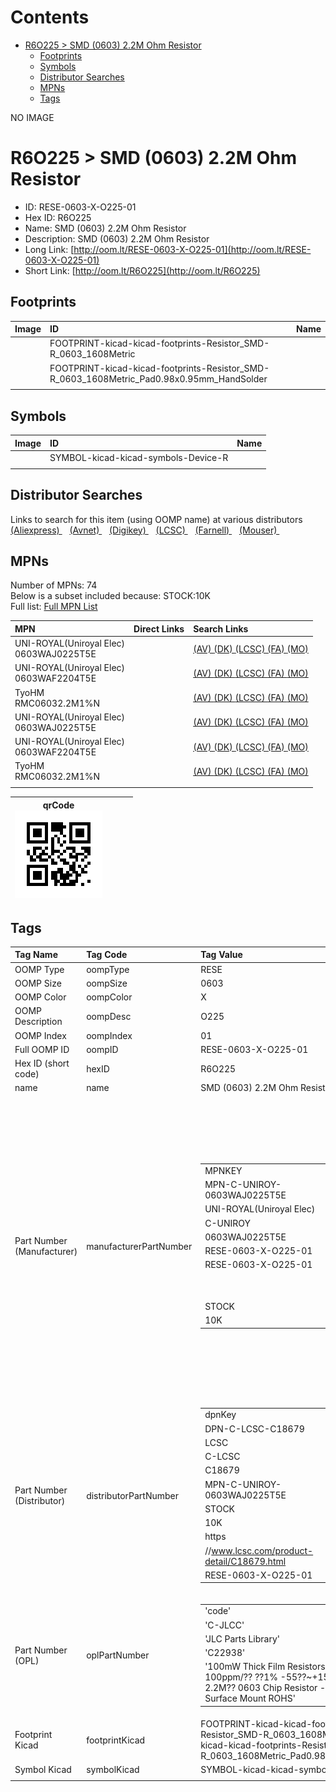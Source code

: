 



Contents
========

* [R6O225 > SMD (0603) 2.2M Ohm Resistor](#r6o225--smd-0603-22m-ohm-resistor)
	* [Footprints](#footprints)
	* [Symbols](#symbols)
	* [Distributor Searches](#distributor-searches)
	* [MPNs](#mpns)
	* [Tags](#tags)
  
NO IMAGE  
# R6O225 > SMD (0603) 2.2M Ohm Resistor

- ID: RESE-0603-X-O225-01
- Hex ID: R6O225
- Name: SMD (0603) 2.2M Ohm Resistor
- Description: SMD (0603) 2.2M Ohm Resistor
- Long Link: [http://oom.lt/RESE-0603-X-O225-01](http://oom.lt/RESE-0603-X-O225-01)
- Short Link: [http://oom.lt/R6O225](http://oom.lt/R6O225)

## Footprints
  

|Image|ID|Name|
| :--- | :--- | :--- |
||FOOTPRINT-kicad-kicad-footprints-Resistor_SMD-R_0603_1608Metric||
||FOOTPRINT-kicad-kicad-footprints-Resistor_SMD-R_0603_1608Metric_Pad0.98x0.95mm_HandSolder||
||||

## Symbols
  

|Image|ID|Name|
| :--- | :--- | :--- |
|![]()|SYMBOL-kicad-kicad-symbols-Device-R||
||||

## Distributor Searches
  
Links to search for this item (using OOMP name) at various distributors  
[(Aliexpress) ](https://www.aliexpress.com/wholesale?SearchText=1117SMD+0603+2.2M+Ohm+Resistor)&nbsp;&nbsp;&nbsp;[(Avnet) ](https://www.avnet.com/shop/us/search/SMD+0603+2.2M+Ohm+Resistor)&nbsp;&nbsp;&nbsp;[(Digikey) ](https://www.digikey.co.uk/en/products/result?s=SMD+0603+2.2M+Ohm+Resistor)&nbsp;&nbsp;&nbsp;[(LCSC) ](https://www.lcsc.com/search?q=SMD+0603+2.2M+Ohm+Resistor)&nbsp;&nbsp;&nbsp;[(Farnell) ](https://uk.farnell.com/search?st=SMD+0603+2.2M+Ohm+Resistor)&nbsp;&nbsp;&nbsp;[(Mouser) ](https://www.mouser.com/c/?q=SMD+0603+2.2M+Ohm+Resistor)&nbsp;&nbsp;&nbsp;
## MPNs
  
Number of MPNs: 74<br>Below is a subset included because: STOCK:10K <br>Full list: [Full MPN List](MPNLIST.md)  

|MPN|Direct Links|Search Links|
| :--- | :--- | :--- |
|UNI-ROYAL(Uniroyal Elec)<br>0603WAJ0225T5E||[(AV) ](https://www.avnet.com/shop/us/search/0603WAJ0225T5E)[(DK) ](https://www.digikey.co.uk/products/en?keywords=0603WAJ0225T5E)[(LCSC) ](https://www.lcsc.com/search?q=0603WAJ0225T5E)[(FA) ](https://uk.farnell.com/search?st=0603WAJ0225T5E)[(MO) ](https://www.mouser.com/c/?q=0603WAJ0225T5E)|
|UNI-ROYAL(Uniroyal Elec)<br>0603WAF2204T5E||[(AV) ](https://www.avnet.com/shop/us/search/0603WAF2204T5E)[(DK) ](https://www.digikey.co.uk/products/en?keywords=0603WAF2204T5E)[(LCSC) ](https://www.lcsc.com/search?q=0603WAF2204T5E)[(FA) ](https://uk.farnell.com/search?st=0603WAF2204T5E)[(MO) ](https://www.mouser.com/c/?q=0603WAF2204T5E)|
|TyoHM<br>RMC06032.2M1%N||[(AV) ](https://www.avnet.com/shop/us/search/RMC06032.2M1%N)[(DK) ](https://www.digikey.co.uk/products/en?keywords=RMC06032.2M1%N)[(LCSC) ](https://www.lcsc.com/search?q=RMC06032.2M1%N)[(FA) ](https://uk.farnell.com/search?st=RMC06032.2M1%N)[(MO) ](https://www.mouser.com/c/?q=RMC06032.2M1%N)|
|UNI-ROYAL(Uniroyal Elec)<br>0603WAJ0225T5E||[(AV) ](https://www.avnet.com/shop/us/search/0603WAJ0225T5E)[(DK) ](https://www.digikey.co.uk/products/en?keywords=0603WAJ0225T5E)[(LCSC) ](https://www.lcsc.com/search?q=0603WAJ0225T5E)[(FA) ](https://uk.farnell.com/search?st=0603WAJ0225T5E)[(MO) ](https://www.mouser.com/c/?q=0603WAJ0225T5E)|
|UNI-ROYAL(Uniroyal Elec)<br>0603WAF2204T5E||[(AV) ](https://www.avnet.com/shop/us/search/0603WAF2204T5E)[(DK) ](https://www.digikey.co.uk/products/en?keywords=0603WAF2204T5E)[(LCSC) ](https://www.lcsc.com/search?q=0603WAF2204T5E)[(FA) ](https://uk.farnell.com/search?st=0603WAF2204T5E)[(MO) ](https://www.mouser.com/c/?q=0603WAF2204T5E)|
|TyoHM<br>RMC06032.2M1%N||[(AV) ](https://www.avnet.com/shop/us/search/RMC06032.2M1%N)[(DK) ](https://www.digikey.co.uk/products/en?keywords=RMC06032.2M1%N)[(LCSC) ](https://www.lcsc.com/search?q=RMC06032.2M1%N)[(FA) ](https://uk.farnell.com/search?st=RMC06032.2M1%N)[(MO) ](https://www.mouser.com/c/?q=RMC06032.2M1%N)|
||||
  

|qrCode<br>[![](https://raw.githubusercontent.com/oomlout/oomlout_OOMP_parts_V2/main/RESE/0603/X/O225/01/qrCode_140.png)](https://github.com/oomlout/oomlout_OOMP_parts_V2/tree/main/RESE/0603/X/O225/01/qrCode.png)||||
| :---: | :---: | :---: | :---: |

## Tags
  

|Tag Name|Tag Code|Tag Value|
| :--- | :--- | :--- |
|OOMP Type|oompType|RESE|
|OOMP Size|oompSize|0603|
|OOMP Color|oompColor|X|
|OOMP Description|oompDesc|O225|
|OOMP Index|oompIndex|01|
|Full OOMP ID|oompID|RESE-0603-X-O225-01|
|Hex ID (short code)|hexID|R6O225|
|name|name|SMD (0603) 2.2M Ohm Resistor|
|Part Number (Manufacturer)|manufacturerPartNumber|<table><tr><td>MPNKEY</td></tr><tr><td> MPN-C-UNIROY-0603WAJ0225T5E</td><td> MANUFACTURER</td></tr><tr><td> UNI-ROYAL(Uniroyal Elec)</td><td> MANUCODE</td></tr><tr><td> C-UNIROY</td><td> MPN</td></tr><tr><td> 0603WAJ0225T5E</td><td> OOMPIDPARTIAL</td></tr><tr><td> RESE-0603-X-O225-01</td><td> OOMPID</td></tr><tr><td> RESE-0603-X-O225-01</td><td> LINK</td></tr><tr><td> </td><td> DESCRIPTION</td></tr><tr><td> </td><td> TAGS</td></tr><tr><td> STOCK</td></tr><tr><td>10K</td></tr></table></td><td> <table><tr><td>MPNKEY</td></tr><tr><td> MPN-C-UNIROY-0603WAF2204T5E</td><td> MANUFACTURER</td></tr><tr><td> UNI-ROYAL(Uniroyal Elec)</td><td> MANUCODE</td></tr><tr><td> C-UNIROY</td><td> MPN</td></tr><tr><td> 0603WAF2204T5E</td><td> OOMPIDPARTIAL</td></tr><tr><td> RESE-0603-X-O225-01</td><td> OOMPID</td></tr><tr><td> RESE-0603-X-O225-01</td><td> LINK</td></tr><tr><td> </td><td> DESCRIPTION</td></tr><tr><td> </td><td> TAGS</td></tr><tr><td> STOCK</td></tr><tr><td>10K</td></tr></table></td><td> <table><tr><td>MPNKEY</td></tr><tr><td> MPN-C-LIZELE-CR0603FA2204G</td><td> MANUFACTURER</td></tr><tr><td> LIZ Elec</td><td> MANUCODE</td></tr><tr><td> C-LIZELE</td><td> MPN</td></tr><tr><td> CR0603FA2204G</td><td> OOMPIDPARTIAL</td></tr><tr><td> RESE-0603-X-O225-01</td><td> OOMPID</td></tr><tr><td> RESE-0603-X-O225-01</td><td> LINK</td></tr><tr><td> </td><td> DESCRIPTION</td></tr><tr><td> </td><td> TAGS</td></tr><tr><td> STOCK</td></tr><tr><td>1K</td></tr></table></td><td> <table><tr><td>MPNKEY</td></tr><tr><td> MPN-C-LIZELE-CR0603JA0225G</td><td> MANUFACTURER</td></tr><tr><td> LIZ Elec</td><td> MANUCODE</td></tr><tr><td> C-LIZELE</td><td> MPN</td></tr><tr><td> CR0603JA0225G</td><td> OOMPIDPARTIAL</td></tr><tr><td> RESE-0603-X-O225-01</td><td> OOMPID</td></tr><tr><td> RESE-0603-X-O225-01</td><td> LINK</td></tr><tr><td> </td><td> DESCRIPTION</td></tr><tr><td> </td><td> TAGS</td></tr><tr><td> STOCK</td></tr><tr><td>1K</td></tr></table></td><td> <table><tr><td>MPNKEY</td></tr><tr><td> MPN-C-RALEC-RTT032204FTP</td><td> MANUFACTURER</td></tr><tr><td> RALEC</td><td> MANUCODE</td></tr><tr><td> C-RALEC</td><td> MPN</td></tr><tr><td> RTT032204FTP</td><td> OOMPIDPARTIAL</td></tr><tr><td> RESE-0603-X-O225-01</td><td> OOMPID</td></tr><tr><td> RESE-0603-X-O225-01</td><td> LINK</td></tr><tr><td> </td><td> DESCRIPTION</td></tr><tr><td> </td><td> TAGS</td></tr><tr><td> STOCK</td></tr><tr><td>1K</td></tr></table></td><td> <table><tr><td>MPNKEY</td></tr><tr><td> MPN-C-RALEC-RTT03225JTP</td><td> MANUFACTURER</td></tr><tr><td> RALEC</td><td> MANUCODE</td></tr><tr><td> C-RALEC</td><td> MPN</td></tr><tr><td> RTT03225JTP</td><td> OOMPIDPARTIAL</td></tr><tr><td> RESE-0603-X-O225-01</td><td> OOMPID</td></tr><tr><td> RESE-0603-X-O225-01</td><td> LINK</td></tr><tr><td> </td><td> DESCRIPTION</td></tr><tr><td> </td><td> TAGS</td></tr><tr><td> STOCK</td></tr><tr><td>1K</td></tr></table></td><td> <table><tr><td>MPNKEY</td></tr><tr><td> MPN-C-PANASO-ERJ3EKF2204V</td><td> MANUFACTURER</td></tr><tr><td> PANASONIC</td><td> MANUCODE</td></tr><tr><td> C-PANASO</td><td> MPN</td></tr><tr><td> ERJ3EKF2204V</td><td> OOMPIDPARTIAL</td></tr><tr><td> RESE-0603-X-O225-01</td><td> OOMPID</td></tr><tr><td> RESE-0603-X-O225-01</td><td> LINK</td></tr><tr><td> </td><td> DESCRIPTION</td></tr><tr><td> </td><td> TAGS</td></tr><tr><td> STOCK</td></tr><tr><td>1K</td></tr></table></td><td> <table><tr><td>MPNKEY</td></tr><tr><td> MPN-C-YAGEO-RC0603FR-072M2L</td><td> MANUFACTURER</td></tr><tr><td> YAGEO</td><td> MANUCODE</td></tr><tr><td> C-YAGEO</td><td> MPN</td></tr><tr><td> RC0603FR-072M2L</td><td> OOMPIDPARTIAL</td></tr><tr><td> RESE-0603-X-O225-01</td><td> OOMPID</td></tr><tr><td> RESE-0603-X-O225-01</td><td> LINK</td></tr><tr><td> </td><td> DESCRIPTION</td></tr><tr><td> </td><td> TAGS</td></tr><tr><td> STOCK</td></tr><tr><td>1K</td></tr></table></td><td> <table><tr><td>MPNKEY</td></tr><tr><td> MPN-C-FHGUAN-RS-03K2204FT</td><td> MANUFACTURER</td></tr><tr><td> FH (Guangdong Fenghua Advanced Tech)</td><td> MANUCODE</td></tr><tr><td> C-FHGUAN</td><td> MPN</td></tr><tr><td> RS-03K2204FT</td><td> OOMPIDPARTIAL</td></tr><tr><td> RESE-0603-X-O225-01</td><td> OOMPID</td></tr><tr><td> RESE-0603-X-O225-01</td><td> LINK</td></tr><tr><td> </td><td> DESCRIPTION</td></tr><tr><td> </td><td> TAGS</td></tr><tr><td> </td></tr></table></td><td> <table><tr><td>MPNKEY</td></tr><tr><td> MPN-C-YAGEO-RC0603JR-072M2L</td><td> MANUFACTURER</td></tr><tr><td> YAGEO</td><td> MANUCODE</td></tr><tr><td> C-YAGEO</td><td> MPN</td></tr><tr><td> RC0603JR-072M2L</td><td> OOMPIDPARTIAL</td></tr><tr><td> RESE-0603-X-O225-01</td><td> OOMPID</td></tr><tr><td> RESE-0603-X-O225-01</td><td> LINK</td></tr><tr><td> </td><td> DESCRIPTION</td></tr><tr><td> </td><td> TAGS</td></tr><tr><td> </td></tr></table></td><td> <table><tr><td>MPNKEY</td></tr><tr><td> MPN-C-WALSIN-WR06W2204FTL</td><td> MANUFACTURER</td></tr><tr><td> Walsin Tech Corp</td><td> MANUCODE</td></tr><tr><td> C-WALSIN</td><td> MPN</td></tr><tr><td> WR06W2204FTL</td><td> OOMPIDPARTIAL</td></tr><tr><td> RESE-0603-X-O225-01</td><td> OOMPID</td></tr><tr><td> RESE-0603-X-O225-01</td><td> LINK</td></tr><tr><td> </td><td> DESCRIPTION</td></tr><tr><td> </td><td> TAGS</td></tr><tr><td> STOCK</td></tr><tr><td>1K</td></tr></table></td><td> <table><tr><td>MPNKEY</td></tr><tr><td> MPN-C-WALSIN-WR06X225JTL</td><td> MANUFACTURER</td></tr><tr><td> Walsin Tech Corp</td><td> MANUCODE</td></tr><tr><td> C-WALSIN</td><td> MPN</td></tr><tr><td> WR06X225JTL</td><td> OOMPIDPARTIAL</td></tr><tr><td> RESE-0603-X-O225-01</td><td> OOMPID</td></tr><tr><td> RESE-0603-X-O225-01</td><td> LINK</td></tr><tr><td> </td><td> DESCRIPTION</td></tr><tr><td> </td><td> TAGS</td></tr><tr><td> </td></tr></table></td><td> <table><tr><td>MPNKEY</td></tr><tr><td> MPN-C-HKRHON-RCT032M2JLF</td><td> MANUFACTURER</td></tr><tr><td> HKR(Hong Kong Resistors)</td><td> MANUCODE</td></tr><tr><td> C-HKRHON</td><td> MPN</td></tr><tr><td> RCT032M2JLF</td><td> OOMPIDPARTIAL</td></tr><tr><td> RESE-0603-X-O225-01</td><td> OOMPID</td></tr><tr><td> RESE-0603-X-O225-01</td><td> LINK</td></tr><tr><td> </td><td> DESCRIPTION</td></tr><tr><td> </td><td> TAGS</td></tr><tr><td> </td></tr></table></td><td> <table><tr><td>MPNKEY</td></tr><tr><td> MPN-C-KOASPE-RK73H1JTTD2204F</td><td> MANUFACTURER</td></tr><tr><td> KOA Speer Elec</td><td> MANUCODE</td></tr><tr><td> C-KOASPE</td><td> MPN</td></tr><tr><td> RK73H1JTTD2204F</td><td> OOMPIDPARTIAL</td></tr><tr><td> RESE-0603-X-O225-01</td><td> OOMPID</td></tr><tr><td> RESE-0603-X-O225-01</td><td> LINK</td></tr><tr><td> </td><td> DESCRIPTION</td></tr><tr><td> </td><td> TAGS</td></tr><tr><td> </td></tr></table></td><td> <table><tr><td>MPNKEY</td></tr><tr><td> MPN-C-YAGEO-AC0603FR-072M2L</td><td> MANUFACTURER</td></tr><tr><td> YAGEO</td><td> MANUCODE</td></tr><tr><td> C-YAGEO</td><td> MPN</td></tr><tr><td> AC0603FR-072M2L</td><td> OOMPIDPARTIAL</td></tr><tr><td> RESE-0603-X-O225-01</td><td> OOMPID</td></tr><tr><td> RESE-0603-X-O225-01</td><td> LINK</td></tr><tr><td> </td><td> DESCRIPTION</td></tr><tr><td> </td><td> TAGS</td></tr><tr><td> </td></tr></table></td><td> <table><tr><td>MPNKEY</td></tr><tr><td> MPN-C-YAGEO-AC0603JR-072M2L</td><td> MANUFACTURER</td></tr><tr><td> YAGEO</td><td> MANUCODE</td></tr><tr><td> C-YAGEO</td><td> MPN</td></tr><tr><td> AC0603JR-072M2L</td><td> OOMPIDPARTIAL</td></tr><tr><td> RESE-0603-X-O225-01</td><td> OOMPID</td></tr><tr><td> RESE-0603-X-O225-01</td><td> LINK</td></tr><tr><td> </td><td> DESCRIPTION</td></tr><tr><td> </td><td> TAGS</td></tr><tr><td> STOCK</td></tr><tr><td>1K</td></tr></table></td><td> <table><tr><td>MPNKEY</td></tr><tr><td> MPN-C-KOASPE-RK73B1JTTD225J</td><td> MANUFACTURER</td></tr><tr><td> KOA Speer Elec</td><td> MANUCODE</td></tr><tr><td> C-KOASPE</td><td> MPN</td></tr><tr><td> RK73B1JTTD225J</td><td> OOMPIDPARTIAL</td></tr><tr><td> RESE-0603-X-O225-01</td><td> OOMPID</td></tr><tr><td> RESE-0603-X-O225-01</td><td> LINK</td></tr><tr><td> </td><td> DESCRIPTION</td></tr><tr><td> </td><td> TAGS</td></tr><tr><td> </td></tr></table></td><td> <table><tr><td>MPNKEY</td></tr><tr><td> MPN-C-FHGUAN-RS-03L2204FT</td><td> MANUFACTURER</td></tr><tr><td> FH (Guangdong Fenghua Advanced Tech)</td><td> MANUCODE</td></tr><tr><td> C-FHGUAN</td><td> MPN</td></tr><tr><td> RS-03L2204FT</td><td> OOMPIDPARTIAL</td></tr><tr><td> RESE-0603-X-O225-01</td><td> OOMPID</td></tr><tr><td> RESE-0603-X-O225-01</td><td> LINK</td></tr><tr><td> </td><td> DESCRIPTION</td></tr><tr><td> </td><td> TAGS</td></tr><tr><td> </td></tr></table></td><td> <table><tr><td>MPNKEY</td></tr><tr><td> MPN-C-FHGUAN-RS-03L225JT</td><td> MANUFACTURER</td></tr><tr><td> FH (Guangdong Fenghua Advanced Tech)</td><td> MANUCODE</td></tr><tr><td> C-FHGUAN</td><td> MPN</td></tr><tr><td> RS-03L225JT</td><td> OOMPIDPARTIAL</td></tr><tr><td> RESE-0603-X-O225-01</td><td> OOMPID</td></tr><tr><td> RESE-0603-X-O225-01</td><td> LINK</td></tr><tr><td> </td><td> DESCRIPTION</td></tr><tr><td> </td><td> TAGS</td></tr><tr><td> STOCK</td></tr><tr><td>1K</td></tr></table></td><td> <table><tr><td>MPNKEY</td></tr><tr><td> MPN-C-TYOHM-RMC06032.2M5%N</td><td> MANUFACTURER</td></tr><tr><td> TyoHM</td><td> MANUCODE</td></tr><tr><td> C-TYOHM</td><td> MPN</td></tr><tr><td> RMC06032.2M5%N</td><td> OOMPIDPARTIAL</td></tr><tr><td> RESE-0603-X-O225-01</td><td> OOMPID</td></tr><tr><td> RESE-0603-X-O225-01</td><td> LINK</td></tr><tr><td> </td><td> DESCRIPTION</td></tr><tr><td> </td><td> TAGS</td></tr><tr><td> </td></tr></table></td><td> <table><tr><td>MPNKEY</td></tr><tr><td> MPN-C-TYOHM-RMC06032.2M1%N</td><td> MANUFACTURER</td></tr><tr><td> TyoHM</td><td> MANUCODE</td></tr><tr><td> C-TYOHM</td><td> MPN</td></tr><tr><td> RMC06032.2M1%N</td><td> OOMPIDPARTIAL</td></tr><tr><td> RESE-0603-X-O225-01</td><td> OOMPID</td></tr><tr><td> RESE-0603-X-O225-01</td><td> LINK</td></tr><tr><td> </td><td> DESCRIPTION</td></tr><tr><td> </td><td> TAGS</td></tr><tr><td> STOCK</td></tr><tr><td>10K</td></tr></table></td><td> <table><tr><td>MPNKEY</td></tr><tr><td> MPN-C-FHGUAN-RC-03L225JT</td><td> MANUFACTURER</td></tr><tr><td> FH (Guangdong Fenghua Advanced Tech)</td><td> MANUCODE</td></tr><tr><td> C-FHGUAN</td><td> MPN</td></tr><tr><td> RC-03L225JT</td><td> OOMPIDPARTIAL</td></tr><tr><td> RESE-0603-X-O225-01</td><td> OOMPID</td></tr><tr><td> RESE-0603-X-O225-01</td><td> LINK</td></tr><tr><td> </td><td> DESCRIPTION</td></tr><tr><td> </td><td> TAGS</td></tr><tr><td> </td></tr></table></td><td> <table><tr><td>MPNKEY</td></tr><tr><td> MPN-C-PANASO-ERJ3GEYJ225V</td><td> MANUFACTURER</td></tr><tr><td> PANASONIC</td><td> MANUCODE</td></tr><tr><td> C-PANASO</td><td> MPN</td></tr><tr><td> ERJ3GEYJ225V</td><td> OOMPIDPARTIAL</td></tr><tr><td> RESE-0603-X-O225-01</td><td> OOMPID</td></tr><tr><td> RESE-0603-X-O225-01</td><td> LINK</td></tr><tr><td> </td><td> DESCRIPTION</td></tr><tr><td> </td><td> TAGS</td></tr><tr><td> </td></tr></table></td><td> <table><tr><td>MPNKEY</td></tr><tr><td> MPN-C-FHGUAN-RS-03L225JJT</td><td> MANUFACTURER</td></tr><tr><td> FH (Guangdong Fenghua Advanced Tech)</td><td> MANUCODE</td></tr><tr><td> C-FHGUAN</td><td> MPN</td></tr><tr><td> RS-03L225JJT</td><td> OOMPIDPARTIAL</td></tr><tr><td> RESE-0603-X-O225-01</td><td> OOMPID</td></tr><tr><td> RESE-0603-X-O225-01</td><td> LINK</td></tr><tr><td> </td><td> DESCRIPTION</td></tr><tr><td> </td><td> TAGS</td></tr><tr><td> </td></tr></table></td><td> <table><tr><td>MPNKEY</td></tr><tr><td> MPN-C-UNIROY-0603WAD2204T5E</td><td> MANUFACTURER</td></tr><tr><td> UNI-ROYAL(Uniroyal Elec)</td><td> MANUCODE</td></tr><tr><td> C-UNIROY</td><td> MPN</td></tr><tr><td> 0603WAD2204T5E</td><td> OOMPIDPARTIAL</td></tr><tr><td> RESE-0603-X-O225-01</td><td> OOMPID</td></tr><tr><td> RESE-0603-X-O225-01</td><td> LINK</td></tr><tr><td> </td><td> DESCRIPTION</td></tr><tr><td> </td><td> TAGS</td></tr><tr><td> </td></tr></table></td><td> <table><tr><td>MPNKEY</td></tr><tr><td> MPN-C-UNIROY-HV03WAF2204T5E</td><td> MANUFACTURER</td></tr><tr><td> UNI-ROYAL(Uniroyal Elec)</td><td> MANUCODE</td></tr><tr><td> C-UNIROY</td><td> MPN</td></tr><tr><td> HV03WAF2204T5E</td><td> OOMPIDPARTIAL</td></tr><tr><td> RESE-0603-X-O225-01</td><td> OOMPID</td></tr><tr><td> RESE-0603-X-O225-01</td><td> LINK</td></tr><tr><td> </td><td> DESCRIPTION</td></tr><tr><td> </td><td> TAGS</td></tr><tr><td> </td></tr></table></td><td> <table><tr><td>MPNKEY</td></tr><tr><td> MPN-C-VISHAY-CRCW06032M20FKEA</td><td> MANUFACTURER</td></tr><tr><td> Vishay Intertech</td><td> MANUCODE</td></tr><tr><td> C-VISHAY</td><td> MPN</td></tr><tr><td> CRCW06032M20FKEA</td><td> OOMPIDPARTIAL</td></tr><tr><td> RESE-0603-X-O225-01</td><td> OOMPID</td></tr><tr><td> RESE-0603-X-O225-01</td><td> LINK</td></tr><tr><td> </td><td> DESCRIPTION</td></tr><tr><td> </td><td> TAGS</td></tr><tr><td> </td></tr></table></td><td> <table><tr><td>MPNKEY</td></tr><tr><td> MPN-C-EVEROH-CR0603J2M20P05Z</td><td> MANUFACTURER</td></tr><tr><td> Ever Ohms Tech</td><td> MANUCODE</td></tr><tr><td> C-EVEROH</td><td> MPN</td></tr><tr><td> CR0603J2M20P05Z</td><td> OOMPIDPARTIAL</td></tr><tr><td> RESE-0603-X-O225-01</td><td> OOMPID</td></tr><tr><td> RESE-0603-X-O225-01</td><td> LINK</td></tr><tr><td> </td><td> DESCRIPTION</td></tr><tr><td> </td><td> TAGS</td></tr><tr><td> </td></tr></table></td><td> <table><tr><td>MPNKEY</td></tr><tr><td> MPN-C-FHGUAN-RS-03L2204JT</td><td> MANUFACTURER</td></tr><tr><td> FH (Guangdong Fenghua Advanced Tech)</td><td> MANUCODE</td></tr><tr><td> C-FHGUAN</td><td> MPN</td></tr><tr><td> RS-03L2204JT</td><td> OOMPIDPARTIAL</td></tr><tr><td> RESE-0603-X-O225-01</td><td> OOMPID</td></tr><tr><td> RESE-0603-X-O225-01</td><td> LINK</td></tr><tr><td> </td><td> DESCRIPTION</td></tr><tr><td> </td><td> TAGS</td></tr><tr><td> </td></tr></table></td><td> <table><tr><td>MPNKEY</td></tr><tr><td> MPN-C-UNIROY-AS03W4J0225T5E</td><td> MANUFACTURER</td></tr><tr><td> UNI-ROYAL(Uniroyal Elec)</td><td> MANUCODE</td></tr><tr><td> C-UNIROY</td><td> MPN</td></tr><tr><td> AS03W4J0225T5E</td><td> OOMPIDPARTIAL</td></tr><tr><td> RESE-0603-X-O225-01</td><td> OOMPID</td></tr><tr><td> RESE-0603-X-O225-01</td><td> LINK</td></tr><tr><td> </td><td> DESCRIPTION</td></tr><tr><td> </td><td> TAGS</td></tr><tr><td> STOCK</td></tr><tr><td>1K</td></tr></table></td><td> <table><tr><td>MPNKEY</td></tr><tr><td> MPN-C-VISHAY-MCT06030C2204FP500</td><td> MANUFACTURER</td></tr><tr><td> Vishay Intertech</td><td> MANUCODE</td></tr><tr><td> C-VISHAY</td><td> MPN</td></tr><tr><td> MCT06030C2204FP500</td><td> OOMPIDPARTIAL</td></tr><tr><td> RESE-0603-X-O225-01</td><td> OOMPID</td></tr><tr><td> RESE-0603-X-O225-01</td><td> LINK</td></tr><tr><td> </td><td> DESCRIPTION</td></tr><tr><td> </td><td> TAGS</td></tr><tr><td> </td></tr></table></td><td> <table><tr><td>MPNKEY</td></tr><tr><td> MPN-C-VISHAY-CRCW06032M20JNEA</td><td> MANUFACTURER</td></tr><tr><td> Vishay Intertech</td><td> MANUCODE</td></tr><tr><td> C-VISHAY</td><td> MPN</td></tr><tr><td> CRCW06032M20JNEA</td><td> OOMPIDPARTIAL</td></tr><tr><td> RESE-0603-X-O225-01</td><td> OOMPID</td></tr><tr><td> RESE-0603-X-O225-01</td><td> LINK</td></tr><tr><td> </td><td> DESCRIPTION</td></tr><tr><td> </td><td> TAGS</td></tr><tr><td> </td></tr></table></td><td> <table><tr><td>MPNKEY</td></tr><tr><td> MPN-C-TECONN-CRGH0603J2M2</td><td> MANUFACTURER</td></tr><tr><td> TE Connectivity</td><td> MANUCODE</td></tr><tr><td> C-TECONN</td><td> MPN</td></tr><tr><td> CRGH0603J2M2</td><td> OOMPIDPARTIAL</td></tr><tr><td> RESE-0603-X-O225-01</td><td> OOMPID</td></tr><tr><td> RESE-0603-X-O225-01</td><td> LINK</td></tr><tr><td> </td><td> DESCRIPTION</td></tr><tr><td> </td><td> TAGS</td></tr><tr><td> </td></tr></table></td><td> <table><tr><td>MPNKEY</td></tr><tr><td> MPN-C-YAGEO-AA0603JR-072M2L</td><td> MANUFACTURER</td></tr><tr><td> YAGEO</td><td> MANUCODE</td></tr><tr><td> C-YAGEO</td><td> MPN</td></tr><tr><td> AA0603JR-072M2L</td><td> OOMPIDPARTIAL</td></tr><tr><td> RESE-0603-X-O225-01</td><td> OOMPID</td></tr><tr><td> RESE-0603-X-O225-01</td><td> LINK</td></tr><tr><td> </td><td> DESCRIPTION</td></tr><tr><td> </td><td> TAGS</td></tr><tr><td> </td></tr></table></td><td> <table><tr><td>MPNKEY</td></tr><tr><td> MPN-C-TECONN-CRG0603J2M2</td><td> MANUFACTURER</td></tr><tr><td> TE Connectivity</td><td> MANUCODE</td></tr><tr><td> C-TECONN</td><td> MPN</td></tr><tr><td> CRG0603J2M2</td><td> OOMPIDPARTIAL</td></tr><tr><td> RESE-0603-X-O225-01</td><td> OOMPID</td></tr><tr><td> RESE-0603-X-O225-01</td><td> LINK</td></tr><tr><td> </td><td> DESCRIPTION</td></tr><tr><td> </td><td> TAGS</td></tr><tr><td> </td></tr></table></td><td> <table><tr><td>MPNKEY</td></tr><tr><td> MPN-C-ROHMSE-KTR03EZPJ225</td><td> MANUFACTURER</td></tr><tr><td> ROHM Semicon</td><td> MANUCODE</td></tr><tr><td> C-ROHMSE</td><td> MPN</td></tr><tr><td> KTR03EZPJ225</td><td> OOMPIDPARTIAL</td></tr><tr><td> RESE-0603-X-O225-01</td><td> OOMPID</td></tr><tr><td> RESE-0603-X-O225-01</td><td> LINK</td></tr><tr><td> </td><td> DESCRIPTION</td></tr><tr><td> </td><td> TAGS</td></tr><tr><td> </td></tr></table></td><td> <table><tr><td>MPNKEY</td></tr><tr><td> MPN-C-ROHMSE-ESR03EZPF2204</td><td> MANUFACTURER</td></tr><tr><td> ROHM Semicon</td><td> MANUCODE</td></tr><tr><td> C-ROHMSE</td><td> MPN</td></tr><tr><td> ESR03EZPF2204</td><td> OOMPIDPARTIAL</td></tr><tr><td> RESE-0603-X-O225-01</td><td> OOMPID</td></tr><tr><td> RESE-0603-X-O225-01</td><td> LINK</td></tr><tr><td> </td><td> DESCRIPTION</td></tr><tr><td> </td><td> TAGS</td></tr><tr><td> </td></tr></table></td><td> <table><tr><td>MPNKEY</td></tr><tr><td> MPN-C-UNIROY-0603WAJ0225T5E</td><td> MANUFACTURER</td></tr><tr><td> UNI-ROYAL(Uniroyal Elec)</td><td> MANUCODE</td></tr><tr><td> C-UNIROY</td><td> MPN</td></tr><tr><td> 0603WAJ0225T5E</td><td> OOMPIDPARTIAL</td></tr><tr><td> RESE-0603-X-O225-01</td><td> OOMPID</td></tr><tr><td> RESE-0603-X-O225-01</td><td> LINK</td></tr><tr><td> </td><td> DESCRIPTION</td></tr><tr><td> </td><td> TAGS</td></tr><tr><td> STOCK</td></tr><tr><td>10K</td></tr></table></td><td> <table><tr><td>MPNKEY</td></tr><tr><td> MPN-C-UNIROY-0603WAF2204T5E</td><td> MANUFACTURER</td></tr><tr><td> UNI-ROYAL(Uniroyal Elec)</td><td> MANUCODE</td></tr><tr><td> C-UNIROY</td><td> MPN</td></tr><tr><td> 0603WAF2204T5E</td><td> OOMPIDPARTIAL</td></tr><tr><td> RESE-0603-X-O225-01</td><td> OOMPID</td></tr><tr><td> RESE-0603-X-O225-01</td><td> LINK</td></tr><tr><td> </td><td> DESCRIPTION</td></tr><tr><td> </td><td> TAGS</td></tr><tr><td> STOCK</td></tr><tr><td>10K</td></tr></table></td><td> <table><tr><td>MPNKEY</td></tr><tr><td> MPN-C-LIZELE-CR0603FA2204G</td><td> MANUFACTURER</td></tr><tr><td> LIZ Elec</td><td> MANUCODE</td></tr><tr><td> C-LIZELE</td><td> MPN</td></tr><tr><td> CR0603FA2204G</td><td> OOMPIDPARTIAL</td></tr><tr><td> RESE-0603-X-O225-01</td><td> OOMPID</td></tr><tr><td> RESE-0603-X-O225-01</td><td> LINK</td></tr><tr><td> </td><td> DESCRIPTION</td></tr><tr><td> </td><td> TAGS</td></tr><tr><td> STOCK</td></tr><tr><td>1K</td></tr></table></td><td> <table><tr><td>MPNKEY</td></tr><tr><td> MPN-C-LIZELE-CR0603JA0225G</td><td> MANUFACTURER</td></tr><tr><td> LIZ Elec</td><td> MANUCODE</td></tr><tr><td> C-LIZELE</td><td> MPN</td></tr><tr><td> CR0603JA0225G</td><td> OOMPIDPARTIAL</td></tr><tr><td> RESE-0603-X-O225-01</td><td> OOMPID</td></tr><tr><td> RESE-0603-X-O225-01</td><td> LINK</td></tr><tr><td> </td><td> DESCRIPTION</td></tr><tr><td> </td><td> TAGS</td></tr><tr><td> STOCK</td></tr><tr><td>1K</td></tr></table></td><td> <table><tr><td>MPNKEY</td></tr><tr><td> MPN-C-RALEC-RTT032204FTP</td><td> MANUFACTURER</td></tr><tr><td> RALEC</td><td> MANUCODE</td></tr><tr><td> C-RALEC</td><td> MPN</td></tr><tr><td> RTT032204FTP</td><td> OOMPIDPARTIAL</td></tr><tr><td> RESE-0603-X-O225-01</td><td> OOMPID</td></tr><tr><td> RESE-0603-X-O225-01</td><td> LINK</td></tr><tr><td> </td><td> DESCRIPTION</td></tr><tr><td> </td><td> TAGS</td></tr><tr><td> STOCK</td></tr><tr><td>1K</td></tr></table></td><td> <table><tr><td>MPNKEY</td></tr><tr><td> MPN-C-RALEC-RTT03225JTP</td><td> MANUFACTURER</td></tr><tr><td> RALEC</td><td> MANUCODE</td></tr><tr><td> C-RALEC</td><td> MPN</td></tr><tr><td> RTT03225JTP</td><td> OOMPIDPARTIAL</td></tr><tr><td> RESE-0603-X-O225-01</td><td> OOMPID</td></tr><tr><td> RESE-0603-X-O225-01</td><td> LINK</td></tr><tr><td> </td><td> DESCRIPTION</td></tr><tr><td> </td><td> TAGS</td></tr><tr><td> STOCK</td></tr><tr><td>1K</td></tr></table></td><td> <table><tr><td>MPNKEY</td></tr><tr><td> MPN-C-PANASO-ERJ3EKF2204V</td><td> MANUFACTURER</td></tr><tr><td> PANASONIC</td><td> MANUCODE</td></tr><tr><td> C-PANASO</td><td> MPN</td></tr><tr><td> ERJ3EKF2204V</td><td> OOMPIDPARTIAL</td></tr><tr><td> RESE-0603-X-O225-01</td><td> OOMPID</td></tr><tr><td> RESE-0603-X-O225-01</td><td> LINK</td></tr><tr><td> </td><td> DESCRIPTION</td></tr><tr><td> </td><td> TAGS</td></tr><tr><td> STOCK</td></tr><tr><td>1K</td></tr></table></td><td> <table><tr><td>MPNKEY</td></tr><tr><td> MPN-C-YAGEO-RC0603FR-072M2L</td><td> MANUFACTURER</td></tr><tr><td> YAGEO</td><td> MANUCODE</td></tr><tr><td> C-YAGEO</td><td> MPN</td></tr><tr><td> RC0603FR-072M2L</td><td> OOMPIDPARTIAL</td></tr><tr><td> RESE-0603-X-O225-01</td><td> OOMPID</td></tr><tr><td> RESE-0603-X-O225-01</td><td> LINK</td></tr><tr><td> </td><td> DESCRIPTION</td></tr><tr><td> </td><td> TAGS</td></tr><tr><td> STOCK</td></tr><tr><td>1K</td></tr></table></td><td> <table><tr><td>MPNKEY</td></tr><tr><td> MPN-C-FHGUAN-RS-03K2204FT</td><td> MANUFACTURER</td></tr><tr><td> FH (Guangdong Fenghua Advanced Tech)</td><td> MANUCODE</td></tr><tr><td> C-FHGUAN</td><td> MPN</td></tr><tr><td> RS-03K2204FT</td><td> OOMPIDPARTIAL</td></tr><tr><td> RESE-0603-X-O225-01</td><td> OOMPID</td></tr><tr><td> RESE-0603-X-O225-01</td><td> LINK</td></tr><tr><td> </td><td> DESCRIPTION</td></tr><tr><td> </td><td> TAGS</td></tr><tr><td> </td></tr></table></td><td> <table><tr><td>MPNKEY</td></tr><tr><td> MPN-C-YAGEO-RC0603JR-072M2L</td><td> MANUFACTURER</td></tr><tr><td> YAGEO</td><td> MANUCODE</td></tr><tr><td> C-YAGEO</td><td> MPN</td></tr><tr><td> RC0603JR-072M2L</td><td> OOMPIDPARTIAL</td></tr><tr><td> RESE-0603-X-O225-01</td><td> OOMPID</td></tr><tr><td> RESE-0603-X-O225-01</td><td> LINK</td></tr><tr><td> </td><td> DESCRIPTION</td></tr><tr><td> </td><td> TAGS</td></tr><tr><td> </td></tr></table></td><td> <table><tr><td>MPNKEY</td></tr><tr><td> MPN-C-WALSIN-WR06W2204FTL</td><td> MANUFACTURER</td></tr><tr><td> Walsin Tech Corp</td><td> MANUCODE</td></tr><tr><td> C-WALSIN</td><td> MPN</td></tr><tr><td> WR06W2204FTL</td><td> OOMPIDPARTIAL</td></tr><tr><td> RESE-0603-X-O225-01</td><td> OOMPID</td></tr><tr><td> RESE-0603-X-O225-01</td><td> LINK</td></tr><tr><td> </td><td> DESCRIPTION</td></tr><tr><td> </td><td> TAGS</td></tr><tr><td> STOCK</td></tr><tr><td>1K</td></tr></table></td><td> <table><tr><td>MPNKEY</td></tr><tr><td> MPN-C-WALSIN-WR06X225JTL</td><td> MANUFACTURER</td></tr><tr><td> Walsin Tech Corp</td><td> MANUCODE</td></tr><tr><td> C-WALSIN</td><td> MPN</td></tr><tr><td> WR06X225JTL</td><td> OOMPIDPARTIAL</td></tr><tr><td> RESE-0603-X-O225-01</td><td> OOMPID</td></tr><tr><td> RESE-0603-X-O225-01</td><td> LINK</td></tr><tr><td> </td><td> DESCRIPTION</td></tr><tr><td> </td><td> TAGS</td></tr><tr><td> </td></tr></table></td><td> <table><tr><td>MPNKEY</td></tr><tr><td> MPN-C-HKRHON-RCT032M2JLF</td><td> MANUFACTURER</td></tr><tr><td> HKR(Hong Kong Resistors)</td><td> MANUCODE</td></tr><tr><td> C-HKRHON</td><td> MPN</td></tr><tr><td> RCT032M2JLF</td><td> OOMPIDPARTIAL</td></tr><tr><td> RESE-0603-X-O225-01</td><td> OOMPID</td></tr><tr><td> RESE-0603-X-O225-01</td><td> LINK</td></tr><tr><td> </td><td> DESCRIPTION</td></tr><tr><td> </td><td> TAGS</td></tr><tr><td> </td></tr></table></td><td> <table><tr><td>MPNKEY</td></tr><tr><td> MPN-C-KOASPE-RK73H1JTTD2204F</td><td> MANUFACTURER</td></tr><tr><td> KOA Speer Elec</td><td> MANUCODE</td></tr><tr><td> C-KOASPE</td><td> MPN</td></tr><tr><td> RK73H1JTTD2204F</td><td> OOMPIDPARTIAL</td></tr><tr><td> RESE-0603-X-O225-01</td><td> OOMPID</td></tr><tr><td> RESE-0603-X-O225-01</td><td> LINK</td></tr><tr><td> </td><td> DESCRIPTION</td></tr><tr><td> </td><td> TAGS</td></tr><tr><td> </td></tr></table></td><td> <table><tr><td>MPNKEY</td></tr><tr><td> MPN-C-YAGEO-AC0603FR-072M2L</td><td> MANUFACTURER</td></tr><tr><td> YAGEO</td><td> MANUCODE</td></tr><tr><td> C-YAGEO</td><td> MPN</td></tr><tr><td> AC0603FR-072M2L</td><td> OOMPIDPARTIAL</td></tr><tr><td> RESE-0603-X-O225-01</td><td> OOMPID</td></tr><tr><td> RESE-0603-X-O225-01</td><td> LINK</td></tr><tr><td> </td><td> DESCRIPTION</td></tr><tr><td> </td><td> TAGS</td></tr><tr><td> </td></tr></table></td><td> <table><tr><td>MPNKEY</td></tr><tr><td> MPN-C-YAGEO-AC0603JR-072M2L</td><td> MANUFACTURER</td></tr><tr><td> YAGEO</td><td> MANUCODE</td></tr><tr><td> C-YAGEO</td><td> MPN</td></tr><tr><td> AC0603JR-072M2L</td><td> OOMPIDPARTIAL</td></tr><tr><td> RESE-0603-X-O225-01</td><td> OOMPID</td></tr><tr><td> RESE-0603-X-O225-01</td><td> LINK</td></tr><tr><td> </td><td> DESCRIPTION</td></tr><tr><td> </td><td> TAGS</td></tr><tr><td> STOCK</td></tr><tr><td>1K</td></tr></table></td><td> <table><tr><td>MPNKEY</td></tr><tr><td> MPN-C-KOASPE-RK73B1JTTD225J</td><td> MANUFACTURER</td></tr><tr><td> KOA Speer Elec</td><td> MANUCODE</td></tr><tr><td> C-KOASPE</td><td> MPN</td></tr><tr><td> RK73B1JTTD225J</td><td> OOMPIDPARTIAL</td></tr><tr><td> RESE-0603-X-O225-01</td><td> OOMPID</td></tr><tr><td> RESE-0603-X-O225-01</td><td> LINK</td></tr><tr><td> </td><td> DESCRIPTION</td></tr><tr><td> </td><td> TAGS</td></tr><tr><td> </td></tr></table></td><td> <table><tr><td>MPNKEY</td></tr><tr><td> MPN-C-FHGUAN-RS-03L2204FT</td><td> MANUFACTURER</td></tr><tr><td> FH (Guangdong Fenghua Advanced Tech)</td><td> MANUCODE</td></tr><tr><td> C-FHGUAN</td><td> MPN</td></tr><tr><td> RS-03L2204FT</td><td> OOMPIDPARTIAL</td></tr><tr><td> RESE-0603-X-O225-01</td><td> OOMPID</td></tr><tr><td> RESE-0603-X-O225-01</td><td> LINK</td></tr><tr><td> </td><td> DESCRIPTION</td></tr><tr><td> </td><td> TAGS</td></tr><tr><td> </td></tr></table></td><td> <table><tr><td>MPNKEY</td></tr><tr><td> MPN-C-FHGUAN-RS-03L225JT</td><td> MANUFACTURER</td></tr><tr><td> FH (Guangdong Fenghua Advanced Tech)</td><td> MANUCODE</td></tr><tr><td> C-FHGUAN</td><td> MPN</td></tr><tr><td> RS-03L225JT</td><td> OOMPIDPARTIAL</td></tr><tr><td> RESE-0603-X-O225-01</td><td> OOMPID</td></tr><tr><td> RESE-0603-X-O225-01</td><td> LINK</td></tr><tr><td> </td><td> DESCRIPTION</td></tr><tr><td> </td><td> TAGS</td></tr><tr><td> STOCK</td></tr><tr><td>1K</td></tr></table></td><td> <table><tr><td>MPNKEY</td></tr><tr><td> MPN-C-TYOHM-RMC06032.2M5%N</td><td> MANUFACTURER</td></tr><tr><td> TyoHM</td><td> MANUCODE</td></tr><tr><td> C-TYOHM</td><td> MPN</td></tr><tr><td> RMC06032.2M5%N</td><td> OOMPIDPARTIAL</td></tr><tr><td> RESE-0603-X-O225-01</td><td> OOMPID</td></tr><tr><td> RESE-0603-X-O225-01</td><td> LINK</td></tr><tr><td> </td><td> DESCRIPTION</td></tr><tr><td> </td><td> TAGS</td></tr><tr><td> </td></tr></table></td><td> <table><tr><td>MPNKEY</td></tr><tr><td> MPN-C-TYOHM-RMC06032.2M1%N</td><td> MANUFACTURER</td></tr><tr><td> TyoHM</td><td> MANUCODE</td></tr><tr><td> C-TYOHM</td><td> MPN</td></tr><tr><td> RMC06032.2M1%N</td><td> OOMPIDPARTIAL</td></tr><tr><td> RESE-0603-X-O225-01</td><td> OOMPID</td></tr><tr><td> RESE-0603-X-O225-01</td><td> LINK</td></tr><tr><td> </td><td> DESCRIPTION</td></tr><tr><td> </td><td> TAGS</td></tr><tr><td> STOCK</td></tr><tr><td>10K</td></tr></table></td><td> <table><tr><td>MPNKEY</td></tr><tr><td> MPN-C-FHGUAN-RC-03L225JT</td><td> MANUFACTURER</td></tr><tr><td> FH (Guangdong Fenghua Advanced Tech)</td><td> MANUCODE</td></tr><tr><td> C-FHGUAN</td><td> MPN</td></tr><tr><td> RC-03L225JT</td><td> OOMPIDPARTIAL</td></tr><tr><td> RESE-0603-X-O225-01</td><td> OOMPID</td></tr><tr><td> RESE-0603-X-O225-01</td><td> LINK</td></tr><tr><td> </td><td> DESCRIPTION</td></tr><tr><td> </td><td> TAGS</td></tr><tr><td> </td></tr></table></td><td> <table><tr><td>MPNKEY</td></tr><tr><td> MPN-C-PANASO-ERJ3GEYJ225V</td><td> MANUFACTURER</td></tr><tr><td> PANASONIC</td><td> MANUCODE</td></tr><tr><td> C-PANASO</td><td> MPN</td></tr><tr><td> ERJ3GEYJ225V</td><td> OOMPIDPARTIAL</td></tr><tr><td> RESE-0603-X-O225-01</td><td> OOMPID</td></tr><tr><td> RESE-0603-X-O225-01</td><td> LINK</td></tr><tr><td> </td><td> DESCRIPTION</td></tr><tr><td> </td><td> TAGS</td></tr><tr><td> </td></tr></table></td><td> <table><tr><td>MPNKEY</td></tr><tr><td> MPN-C-FHGUAN-RS-03L225JJT</td><td> MANUFACTURER</td></tr><tr><td> FH (Guangdong Fenghua Advanced Tech)</td><td> MANUCODE</td></tr><tr><td> C-FHGUAN</td><td> MPN</td></tr><tr><td> RS-03L225JJT</td><td> OOMPIDPARTIAL</td></tr><tr><td> RESE-0603-X-O225-01</td><td> OOMPID</td></tr><tr><td> RESE-0603-X-O225-01</td><td> LINK</td></tr><tr><td> </td><td> DESCRIPTION</td></tr><tr><td> </td><td> TAGS</td></tr><tr><td> </td></tr></table></td><td> <table><tr><td>MPNKEY</td></tr><tr><td> MPN-C-UNIROY-0603WAD2204T5E</td><td> MANUFACTURER</td></tr><tr><td> UNI-ROYAL(Uniroyal Elec)</td><td> MANUCODE</td></tr><tr><td> C-UNIROY</td><td> MPN</td></tr><tr><td> 0603WAD2204T5E</td><td> OOMPIDPARTIAL</td></tr><tr><td> RESE-0603-X-O225-01</td><td> OOMPID</td></tr><tr><td> RESE-0603-X-O225-01</td><td> LINK</td></tr><tr><td> </td><td> DESCRIPTION</td></tr><tr><td> </td><td> TAGS</td></tr><tr><td> </td></tr></table></td><td> <table><tr><td>MPNKEY</td></tr><tr><td> MPN-C-UNIROY-HV03WAF2204T5E</td><td> MANUFACTURER</td></tr><tr><td> UNI-ROYAL(Uniroyal Elec)</td><td> MANUCODE</td></tr><tr><td> C-UNIROY</td><td> MPN</td></tr><tr><td> HV03WAF2204T5E</td><td> OOMPIDPARTIAL</td></tr><tr><td> RESE-0603-X-O225-01</td><td> OOMPID</td></tr><tr><td> RESE-0603-X-O225-01</td><td> LINK</td></tr><tr><td> </td><td> DESCRIPTION</td></tr><tr><td> </td><td> TAGS</td></tr><tr><td> </td></tr></table></td><td> <table><tr><td>MPNKEY</td></tr><tr><td> MPN-C-VISHAY-CRCW06032M20FKEA</td><td> MANUFACTURER</td></tr><tr><td> Vishay Intertech</td><td> MANUCODE</td></tr><tr><td> C-VISHAY</td><td> MPN</td></tr><tr><td> CRCW06032M20FKEA</td><td> OOMPIDPARTIAL</td></tr><tr><td> RESE-0603-X-O225-01</td><td> OOMPID</td></tr><tr><td> RESE-0603-X-O225-01</td><td> LINK</td></tr><tr><td> </td><td> DESCRIPTION</td></tr><tr><td> </td><td> TAGS</td></tr><tr><td> </td></tr></table></td><td> <table><tr><td>MPNKEY</td></tr><tr><td> MPN-C-EVEROH-CR0603J2M20P05Z</td><td> MANUFACTURER</td></tr><tr><td> Ever Ohms Tech</td><td> MANUCODE</td></tr><tr><td> C-EVEROH</td><td> MPN</td></tr><tr><td> CR0603J2M20P05Z</td><td> OOMPIDPARTIAL</td></tr><tr><td> RESE-0603-X-O225-01</td><td> OOMPID</td></tr><tr><td> RESE-0603-X-O225-01</td><td> LINK</td></tr><tr><td> </td><td> DESCRIPTION</td></tr><tr><td> </td><td> TAGS</td></tr><tr><td> </td></tr></table></td><td> <table><tr><td>MPNKEY</td></tr><tr><td> MPN-C-FHGUAN-RS-03L2204JT</td><td> MANUFACTURER</td></tr><tr><td> FH (Guangdong Fenghua Advanced Tech)</td><td> MANUCODE</td></tr><tr><td> C-FHGUAN</td><td> MPN</td></tr><tr><td> RS-03L2204JT</td><td> OOMPIDPARTIAL</td></tr><tr><td> RESE-0603-X-O225-01</td><td> OOMPID</td></tr><tr><td> RESE-0603-X-O225-01</td><td> LINK</td></tr><tr><td> </td><td> DESCRIPTION</td></tr><tr><td> </td><td> TAGS</td></tr><tr><td> </td></tr></table></td><td> <table><tr><td>MPNKEY</td></tr><tr><td> MPN-C-UNIROY-AS03W4J0225T5E</td><td> MANUFACTURER</td></tr><tr><td> UNI-ROYAL(Uniroyal Elec)</td><td> MANUCODE</td></tr><tr><td> C-UNIROY</td><td> MPN</td></tr><tr><td> AS03W4J0225T5E</td><td> OOMPIDPARTIAL</td></tr><tr><td> RESE-0603-X-O225-01</td><td> OOMPID</td></tr><tr><td> RESE-0603-X-O225-01</td><td> LINK</td></tr><tr><td> </td><td> DESCRIPTION</td></tr><tr><td> </td><td> TAGS</td></tr><tr><td> STOCK</td></tr><tr><td>1K</td></tr></table></td><td> <table><tr><td>MPNKEY</td></tr><tr><td> MPN-C-VISHAY-MCT06030C2204FP500</td><td> MANUFACTURER</td></tr><tr><td> Vishay Intertech</td><td> MANUCODE</td></tr><tr><td> C-VISHAY</td><td> MPN</td></tr><tr><td> MCT06030C2204FP500</td><td> OOMPIDPARTIAL</td></tr><tr><td> RESE-0603-X-O225-01</td><td> OOMPID</td></tr><tr><td> RESE-0603-X-O225-01</td><td> LINK</td></tr><tr><td> </td><td> DESCRIPTION</td></tr><tr><td> </td><td> TAGS</td></tr><tr><td> </td></tr></table></td><td> <table><tr><td>MPNKEY</td></tr><tr><td> MPN-C-VISHAY-CRCW06032M20JNEA</td><td> MANUFACTURER</td></tr><tr><td> Vishay Intertech</td><td> MANUCODE</td></tr><tr><td> C-VISHAY</td><td> MPN</td></tr><tr><td> CRCW06032M20JNEA</td><td> OOMPIDPARTIAL</td></tr><tr><td> RESE-0603-X-O225-01</td><td> OOMPID</td></tr><tr><td> RESE-0603-X-O225-01</td><td> LINK</td></tr><tr><td> </td><td> DESCRIPTION</td></tr><tr><td> </td><td> TAGS</td></tr><tr><td> </td></tr></table></td><td> <table><tr><td>MPNKEY</td></tr><tr><td> MPN-C-TECONN-CRGH0603J2M2</td><td> MANUFACTURER</td></tr><tr><td> TE Connectivity</td><td> MANUCODE</td></tr><tr><td> C-TECONN</td><td> MPN</td></tr><tr><td> CRGH0603J2M2</td><td> OOMPIDPARTIAL</td></tr><tr><td> RESE-0603-X-O225-01</td><td> OOMPID</td></tr><tr><td> RESE-0603-X-O225-01</td><td> LINK</td></tr><tr><td> </td><td> DESCRIPTION</td></tr><tr><td> </td><td> TAGS</td></tr><tr><td> </td></tr></table></td><td> <table><tr><td>MPNKEY</td></tr><tr><td> MPN-C-YAGEO-AA0603JR-072M2L</td><td> MANUFACTURER</td></tr><tr><td> YAGEO</td><td> MANUCODE</td></tr><tr><td> C-YAGEO</td><td> MPN</td></tr><tr><td> AA0603JR-072M2L</td><td> OOMPIDPARTIAL</td></tr><tr><td> RESE-0603-X-O225-01</td><td> OOMPID</td></tr><tr><td> RESE-0603-X-O225-01</td><td> LINK</td></tr><tr><td> </td><td> DESCRIPTION</td></tr><tr><td> </td><td> TAGS</td></tr><tr><td> </td></tr></table></td><td> <table><tr><td>MPNKEY</td></tr><tr><td> MPN-C-TECONN-CRG0603J2M2</td><td> MANUFACTURER</td></tr><tr><td> TE Connectivity</td><td> MANUCODE</td></tr><tr><td> C-TECONN</td><td> MPN</td></tr><tr><td> CRG0603J2M2</td><td> OOMPIDPARTIAL</td></tr><tr><td> RESE-0603-X-O225-01</td><td> OOMPID</td></tr><tr><td> RESE-0603-X-O225-01</td><td> LINK</td></tr><tr><td> </td><td> DESCRIPTION</td></tr><tr><td> </td><td> TAGS</td></tr><tr><td> </td></tr></table></td><td> <table><tr><td>MPNKEY</td></tr><tr><td> MPN-C-ROHMSE-KTR03EZPJ225</td><td> MANUFACTURER</td></tr><tr><td> ROHM Semicon</td><td> MANUCODE</td></tr><tr><td> C-ROHMSE</td><td> MPN</td></tr><tr><td> KTR03EZPJ225</td><td> OOMPIDPARTIAL</td></tr><tr><td> RESE-0603-X-O225-01</td><td> OOMPID</td></tr><tr><td> RESE-0603-X-O225-01</td><td> LINK</td></tr><tr><td> </td><td> DESCRIPTION</td></tr><tr><td> </td><td> TAGS</td></tr><tr><td> </td></tr></table></td><td> <table><tr><td>MPNKEY</td></tr><tr><td> MPN-C-ROHMSE-ESR03EZPF2204</td><td> MANUFACTURER</td></tr><tr><td> ROHM Semicon</td><td> MANUCODE</td></tr><tr><td> C-ROHMSE</td><td> MPN</td></tr><tr><td> ESR03EZPF2204</td><td> OOMPIDPARTIAL</td></tr><tr><td> RESE-0603-X-O225-01</td><td> OOMPID</td></tr><tr><td> RESE-0603-X-O225-01</td><td> LINK</td></tr><tr><td> </td><td> DESCRIPTION</td></tr><tr><td> </td><td> TAGS</td></tr><tr><td> </td></tr></table>|
|Part Number (Distributor)|distributorPartNumber|<table><tr><td>dpnKey</td></tr><tr><td> DPN-C-LCSC-C18679</td><td> DISTRIBUTOR</td></tr><tr><td> LCSC</td><td> DISTRCODE</td></tr><tr><td> C-LCSC</td><td> DPN</td></tr><tr><td> C18679</td><td> MPN</td></tr><tr><td> MPN-C-UNIROY-0603WAJ0225T5E</td><td> TAGS</td></tr><tr><td> STOCK</td></tr><tr><td>10K</td><td> LINK</td></tr><tr><td> https</td></tr><tr><td>//www.lcsc.com/product-detail/C18679.html</td><td> OOMPID</td></tr><tr><td> RESE-0603-X-O225-01</td></tr></table></td><td> <table><tr><td>dpnKey</td></tr><tr><td> DPN-C-LCSC-C22938</td><td> DISTRIBUTOR</td></tr><tr><td> LCSC</td><td> DISTRCODE</td></tr><tr><td> C-LCSC</td><td> DPN</td></tr><tr><td> C22938</td><td> MPN</td></tr><tr><td> MPN-C-UNIROY-0603WAF2204T5E</td><td> TAGS</td></tr><tr><td> STOCK</td></tr><tr><td>10K</td><td> LINK</td></tr><tr><td> https</td></tr><tr><td>//www.lcsc.com/product-detail/C22938.html</td><td> OOMPID</td></tr><tr><td> RESE-0603-X-O225-01</td></tr></table></td><td> <table><tr><td>dpnKey</td></tr><tr><td> DPN-C-LCSC-C100867</td><td> DISTRIBUTOR</td></tr><tr><td> LCSC</td><td> DISTRCODE</td></tr><tr><td> C-LCSC</td><td> DPN</td></tr><tr><td> C100867</td><td> MPN</td></tr><tr><td> MPN-C-LIZELE-CR0603FA2204G</td><td> TAGS</td></tr><tr><td> STOCK</td></tr><tr><td>1K</td><td> LINK</td></tr><tr><td> https</td></tr><tr><td>//www.lcsc.com/product-detail/C100867.html</td><td> OOMPID</td></tr><tr><td> RESE-0603-X-O225-01</td></tr></table></td><td> <table><tr><td>dpnKey</td></tr><tr><td> DPN-C-LCSC-C101307</td><td> DISTRIBUTOR</td></tr><tr><td> LCSC</td><td> DISTRCODE</td></tr><tr><td> C-LCSC</td><td> DPN</td></tr><tr><td> C101307</td><td> MPN</td></tr><tr><td> MPN-C-LIZELE-CR0603JA0225G</td><td> TAGS</td></tr><tr><td> STOCK</td></tr><tr><td>1K</td><td> LINK</td></tr><tr><td> https</td></tr><tr><td>//www.lcsc.com/product-detail/C101307.html</td><td> OOMPID</td></tr><tr><td> RESE-0603-X-O225-01</td></tr></table></td><td> <table><tr><td>dpnKey</td></tr><tr><td> DPN-C-LCSC-C103418</td><td> DISTRIBUTOR</td></tr><tr><td> LCSC</td><td> DISTRCODE</td></tr><tr><td> C-LCSC</td><td> DPN</td></tr><tr><td> C103418</td><td> MPN</td></tr><tr><td> MPN-C-RALEC-RTT032204FTP</td><td> TAGS</td></tr><tr><td> STOCK</td></tr><tr><td>1K</td><td> LINK</td></tr><tr><td> https</td></tr><tr><td>//www.lcsc.com/product-detail/C103418.html</td><td> OOMPID</td></tr><tr><td> RESE-0603-X-O225-01</td></tr></table></td><td> <table><tr><td>dpnKey</td></tr><tr><td> DPN-C-LCSC-C103428</td><td> DISTRIBUTOR</td></tr><tr><td> LCSC</td><td> DISTRCODE</td></tr><tr><td> C-LCSC</td><td> DPN</td></tr><tr><td> C103428</td><td> MPN</td></tr><tr><td> MPN-C-RALEC-RTT03225JTP</td><td> TAGS</td></tr><tr><td> STOCK</td></tr><tr><td>1K</td><td> LINK</td></tr><tr><td> https</td></tr><tr><td>//www.lcsc.com/product-detail/C103428.html</td><td> OOMPID</td></tr><tr><td> RESE-0603-X-O225-01</td></tr></table></td><td> <table><tr><td>dpnKey</td></tr><tr><td> DPN-C-LCSC-C123715</td><td> DISTRIBUTOR</td></tr><tr><td> LCSC</td><td> DISTRCODE</td></tr><tr><td> C-LCSC</td><td> DPN</td></tr><tr><td> C123715</td><td> MPN</td></tr><tr><td> MPN-C-PANASO-ERJ3EKF2204V</td><td> TAGS</td></tr><tr><td> STOCK</td></tr><tr><td>1K</td><td> LINK</td></tr><tr><td> https</td></tr><tr><td>//www.lcsc.com/product-detail/C123715.html</td><td> OOMPID</td></tr><tr><td> RESE-0603-X-O225-01</td></tr></table></td><td> <table><tr><td>dpnKey</td></tr><tr><td> DPN-C-LCSC-C137747</td><td> DISTRIBUTOR</td></tr><tr><td> LCSC</td><td> DISTRCODE</td></tr><tr><td> C-LCSC</td><td> DPN</td></tr><tr><td> C137747</td><td> MPN</td></tr><tr><td> MPN-C-YAGEO-RC0603FR-072M2L</td><td> TAGS</td></tr><tr><td> STOCK</td></tr><tr><td>1K</td><td> LINK</td></tr><tr><td> https</td></tr><tr><td>//www.lcsc.com/product-detail/C137747.html</td><td> OOMPID</td></tr><tr><td> RESE-0603-X-O225-01</td></tr></table></td><td> <table><tr><td>dpnKey</td></tr><tr><td> DPN-C-LCSC-C140109</td><td> DISTRIBUTOR</td></tr><tr><td> LCSC</td><td> DISTRCODE</td></tr><tr><td> C-LCSC</td><td> DPN</td></tr><tr><td> C140109</td><td> MPN</td></tr><tr><td> MPN-C-FHGUAN-RS-03K2204FT</td><td> TAGS</td></tr><tr><td> </td><td> LINK</td></tr><tr><td> https</td></tr><tr><td>//www.lcsc.com/product-detail/C140109.html</td><td> OOMPID</td></tr><tr><td> RESE-0603-X-O225-01</td></tr></table></td><td> <table><tr><td>dpnKey</td></tr><tr><td> DPN-C-LCSC-C141656</td><td> DISTRIBUTOR</td></tr><tr><td> LCSC</td><td> DISTRCODE</td></tr><tr><td> C-LCSC</td><td> DPN</td></tr><tr><td> C141656</td><td> MPN</td></tr><tr><td> MPN-C-YAGEO-RC0603JR-072M2L</td><td> TAGS</td></tr><tr><td> </td><td> LINK</td></tr><tr><td> https</td></tr><tr><td>//www.lcsc.com/product-detail/C141656.html</td><td> OOMPID</td></tr><tr><td> RESE-0603-X-O225-01</td></tr></table></td><td> <table><tr><td>dpnKey</td></tr><tr><td> DPN-C-LCSC-C168291</td><td> DISTRIBUTOR</td></tr><tr><td> LCSC</td><td> DISTRCODE</td></tr><tr><td> C-LCSC</td><td> DPN</td></tr><tr><td> C168291</td><td> MPN</td></tr><tr><td> MPN-C-WALSIN-WR06W2204FTL</td><td> TAGS</td></tr><tr><td> STOCK</td></tr><tr><td>1K</td><td> LINK</td></tr><tr><td> https</td></tr><tr><td>//www.lcsc.com/product-detail/C168291.html</td><td> OOMPID</td></tr><tr><td> RESE-0603-X-O225-01</td></tr></table></td><td> <table><tr><td>dpnKey</td></tr><tr><td> DPN-C-LCSC-C170723</td><td> DISTRIBUTOR</td></tr><tr><td> LCSC</td><td> DISTRCODE</td></tr><tr><td> C-LCSC</td><td> DPN</td></tr><tr><td> C170723</td><td> MPN</td></tr><tr><td> MPN-C-WALSIN-WR06X225JTL</td><td> TAGS</td></tr><tr><td> </td><td> LINK</td></tr><tr><td> https</td></tr><tr><td>//www.lcsc.com/product-detail/C170723.html</td><td> OOMPID</td></tr><tr><td> RESE-0603-X-O225-01</td></tr></table></td><td> <table><tr><td>dpnKey</td></tr><tr><td> DPN-C-LCSC-C177402</td><td> DISTRIBUTOR</td></tr><tr><td> LCSC</td><td> DISTRCODE</td></tr><tr><td> C-LCSC</td><td> DPN</td></tr><tr><td> C177402</td><td> MPN</td></tr><tr><td> MPN-C-HKRHON-RCT032M2JLF</td><td> TAGS</td></tr><tr><td> </td><td> LINK</td></tr><tr><td> https</td></tr><tr><td>//www.lcsc.com/product-detail/C177402.html</td><td> OOMPID</td></tr><tr><td> RESE-0603-X-O225-01</td></tr></table></td><td> <table><tr><td>dpnKey</td></tr><tr><td> DPN-C-LCSC-C211704</td><td> DISTRIBUTOR</td></tr><tr><td> LCSC</td><td> DISTRCODE</td></tr><tr><td> C-LCSC</td><td> DPN</td></tr><tr><td> C211704</td><td> MPN</td></tr><tr><td> MPN-C-KOASPE-RK73H1JTTD2204F</td><td> TAGS</td></tr><tr><td> </td><td> LINK</td></tr><tr><td> https</td></tr><tr><td>//www.lcsc.com/product-detail/C211704.html</td><td> OOMPID</td></tr><tr><td> RESE-0603-X-O225-01</td></tr></table></td><td> <table><tr><td>dpnKey</td></tr><tr><td> DPN-C-LCSC-C227782</td><td> DISTRIBUTOR</td></tr><tr><td> LCSC</td><td> DISTRCODE</td></tr><tr><td> C-LCSC</td><td> DPN</td></tr><tr><td> C227782</td><td> MPN</td></tr><tr><td> MPN-C-YAGEO-AC0603FR-072M2L</td><td> TAGS</td></tr><tr><td> </td><td> LINK</td></tr><tr><td> https</td></tr><tr><td>//www.lcsc.com/product-detail/C227782.html</td><td> OOMPID</td></tr><tr><td> RESE-0603-X-O225-01</td></tr></table></td><td> <table><tr><td>dpnKey</td></tr><tr><td> DPN-C-LCSC-C228170</td><td> DISTRIBUTOR</td></tr><tr><td> LCSC</td><td> DISTRCODE</td></tr><tr><td> C-LCSC</td><td> DPN</td></tr><tr><td> C228170</td><td> MPN</td></tr><tr><td> MPN-C-YAGEO-AC0603JR-072M2L</td><td> TAGS</td></tr><tr><td> STOCK</td></tr><tr><td>1K</td><td> LINK</td></tr><tr><td> https</td></tr><tr><td>//www.lcsc.com/product-detail/C228170.html</td><td> OOMPID</td></tr><tr><td> RESE-0603-X-O225-01</td></tr></table></td><td> <table><tr><td>dpnKey</td></tr><tr><td> DPN-C-LCSC-C307307</td><td> DISTRIBUTOR</td></tr><tr><td> LCSC</td><td> DISTRCODE</td></tr><tr><td> C-LCSC</td><td> DPN</td></tr><tr><td> C307307</td><td> MPN</td></tr><tr><td> MPN-C-KOASPE-RK73B1JTTD225J</td><td> TAGS</td></tr><tr><td> </td><td> LINK</td></tr><tr><td> https</td></tr><tr><td>//www.lcsc.com/product-detail/C307307.html</td><td> OOMPID</td></tr><tr><td> RESE-0603-X-O225-01</td></tr></table></td><td> <table><tr><td>dpnKey</td></tr><tr><td> DPN-C-LCSC-C322102</td><td> DISTRIBUTOR</td></tr><tr><td> LCSC</td><td> DISTRCODE</td></tr><tr><td> C-LCSC</td><td> DPN</td></tr><tr><td> C322102</td><td> MPN</td></tr><tr><td> MPN-C-FHGUAN-RS-03L2204FT</td><td> TAGS</td></tr><tr><td> </td><td> LINK</td></tr><tr><td> https</td></tr><tr><td>//www.lcsc.com/product-detail/C322102.html</td><td> OOMPID</td></tr><tr><td> RESE-0603-X-O225-01</td></tr></table></td><td> <table><tr><td>dpnKey</td></tr><tr><td> DPN-C-LCSC-C322104</td><td> DISTRIBUTOR</td></tr><tr><td> LCSC</td><td> DISTRCODE</td></tr><tr><td> C-LCSC</td><td> DPN</td></tr><tr><td> C322104</td><td> MPN</td></tr><tr><td> MPN-C-FHGUAN-RS-03L225JT</td><td> TAGS</td></tr><tr><td> STOCK</td></tr><tr><td>1K</td><td> LINK</td></tr><tr><td> https</td></tr><tr><td>//www.lcsc.com/product-detail/C322104.html</td><td> OOMPID</td></tr><tr><td> RESE-0603-X-O225-01</td></tr></table></td><td> <table><tr><td>dpnKey</td></tr><tr><td> DPN-C-LCSC-C325655</td><td> DISTRIBUTOR</td></tr><tr><td> LCSC</td><td> DISTRCODE</td></tr><tr><td> C-LCSC</td><td> DPN</td></tr><tr><td> C325655</td><td> MPN</td></tr><tr><td> MPN-C-TYOHM-RMC06032.2M5%N</td><td> TAGS</td></tr><tr><td> </td><td> LINK</td></tr><tr><td> https</td></tr><tr><td>//www.lcsc.com/product-detail/C325655.html</td><td> OOMPID</td></tr><tr><td> RESE-0603-X-O225-01</td></tr></table></td><td> <table><tr><td>dpnKey</td></tr><tr><td> DPN-C-LCSC-C325674</td><td> DISTRIBUTOR</td></tr><tr><td> LCSC</td><td> DISTRCODE</td></tr><tr><td> C-LCSC</td><td> DPN</td></tr><tr><td> C325674</td><td> MPN</td></tr><tr><td> MPN-C-TYOHM-RMC06032.2M1%N</td><td> TAGS</td></tr><tr><td> STOCK</td></tr><tr><td>10K</td><td> LINK</td></tr><tr><td> https</td></tr><tr><td>//www.lcsc.com/product-detail/C325674.html</td><td> OOMPID</td></tr><tr><td> RESE-0603-X-O225-01</td></tr></table></td><td> <table><tr><td>dpnKey</td></tr><tr><td> DPN-C-LCSC-C347083</td><td> DISTRIBUTOR</td></tr><tr><td> LCSC</td><td> DISTRCODE</td></tr><tr><td> C-LCSC</td><td> DPN</td></tr><tr><td> C347083</td><td> MPN</td></tr><tr><td> MPN-C-FHGUAN-RC-03L225JT</td><td> TAGS</td></tr><tr><td> </td><td> LINK</td></tr><tr><td> https</td></tr><tr><td>//www.lcsc.com/product-detail/C347083.html</td><td> OOMPID</td></tr><tr><td> RESE-0603-X-O225-01</td></tr></table></td><td> <table><tr><td>dpnKey</td></tr><tr><td> DPN-C-LCSC-C403457</td><td> DISTRIBUTOR</td></tr><tr><td> LCSC</td><td> DISTRCODE</td></tr><tr><td> C-LCSC</td><td> DPN</td></tr><tr><td> C403457</td><td> MPN</td></tr><tr><td> MPN-C-PANASO-ERJ3GEYJ225V</td><td> TAGS</td></tr><tr><td> </td><td> LINK</td></tr><tr><td> https</td></tr><tr><td>//www.lcsc.com/product-detail/C403457.html</td><td> OOMPID</td></tr><tr><td> RESE-0603-X-O225-01</td></tr></table></td><td> <table><tr><td>dpnKey</td></tr><tr><td> DPN-C-LCSC-C403986</td><td> DISTRIBUTOR</td></tr><tr><td> LCSC</td><td> DISTRCODE</td></tr><tr><td> C-LCSC</td><td> DPN</td></tr><tr><td> C403986</td><td> MPN</td></tr><tr><td> MPN-C-FHGUAN-RS-03L225JJT</td><td> TAGS</td></tr><tr><td> </td><td> LINK</td></tr><tr><td> https</td></tr><tr><td>//www.lcsc.com/product-detail/C403986.html</td><td> OOMPID</td></tr><tr><td> RESE-0603-X-O225-01</td></tr></table></td><td> <table><tr><td>dpnKey</td></tr><tr><td> DPN-C-LCSC-C407614</td><td> DISTRIBUTOR</td></tr><tr><td> LCSC</td><td> DISTRCODE</td></tr><tr><td> C-LCSC</td><td> DPN</td></tr><tr><td> C407614</td><td> MPN</td></tr><tr><td> MPN-C-UNIROY-0603WAD2204T5E</td><td> TAGS</td></tr><tr><td> </td><td> LINK</td></tr><tr><td> https</td></tr><tr><td>//www.lcsc.com/product-detail/C407614.html</td><td> OOMPID</td></tr><tr><td> RESE-0603-X-O225-01</td></tr></table></td><td> <table><tr><td>dpnKey</td></tr><tr><td> DPN-C-LCSC-C414836</td><td> DISTRIBUTOR</td></tr><tr><td> LCSC</td><td> DISTRCODE</td></tr><tr><td> C-LCSC</td><td> DPN</td></tr><tr><td> C414836</td><td> MPN</td></tr><tr><td> MPN-C-UNIROY-HV03WAF2204T5E</td><td> TAGS</td></tr><tr><td> </td><td> LINK</td></tr><tr><td> https</td></tr><tr><td>//www.lcsc.com/product-detail/C414836.html</td><td> OOMPID</td></tr><tr><td> RESE-0603-X-O225-01</td></tr></table></td><td> <table><tr><td>dpnKey</td></tr><tr><td> DPN-C-LCSC-C844351</td><td> DISTRIBUTOR</td></tr><tr><td> LCSC</td><td> DISTRCODE</td></tr><tr><td> C-LCSC</td><td> DPN</td></tr><tr><td> C844351</td><td> MPN</td></tr><tr><td> MPN-C-VISHAY-CRCW06032M20FKEA</td><td> TAGS</td></tr><tr><td> </td><td> LINK</td></tr><tr><td> https</td></tr><tr><td>//www.lcsc.com/product-detail/C844351.html</td><td> OOMPID</td></tr><tr><td> RESE-0603-X-O225-01</td></tr></table></td><td> <table><tr><td>dpnKey</td></tr><tr><td> DPN-C-LCSC-C881210</td><td> DISTRIBUTOR</td></tr><tr><td> LCSC</td><td> DISTRCODE</td></tr><tr><td> C-LCSC</td><td> DPN</td></tr><tr><td> C881210</td><td> MPN</td></tr><tr><td> MPN-C-EVEROH-CR0603J2M20P05Z</td><td> TAGS</td></tr><tr><td> </td><td> LINK</td></tr><tr><td> https</td></tr><tr><td>//www.lcsc.com/product-detail/C881210.html</td><td> OOMPID</td></tr><tr><td> RESE-0603-X-O225-01</td></tr></table></td><td> <table><tr><td>dpnKey</td></tr><tr><td> DPN-C-LCSC-C913989</td><td> DISTRIBUTOR</td></tr><tr><td> LCSC</td><td> DISTRCODE</td></tr><tr><td> C-LCSC</td><td> DPN</td></tr><tr><td> C913989</td><td> MPN</td></tr><tr><td> MPN-C-FHGUAN-RS-03L2204JT</td><td> TAGS</td></tr><tr><td> </td><td> LINK</td></tr><tr><td> https</td></tr><tr><td>//www.lcsc.com/product-detail/C913989.html</td><td> OOMPID</td></tr><tr><td> RESE-0603-X-O225-01</td></tr></table></td><td> <table><tr><td>dpnKey</td></tr><tr><td> DPN-C-LCSC-C966186</td><td> DISTRIBUTOR</td></tr><tr><td> LCSC</td><td> DISTRCODE</td></tr><tr><td> C-LCSC</td><td> DPN</td></tr><tr><td> C966186</td><td> MPN</td></tr><tr><td> MPN-C-UNIROY-AS03W4J0225T5E</td><td> TAGS</td></tr><tr><td> STOCK</td></tr><tr><td>1K</td><td> LINK</td></tr><tr><td> https</td></tr><tr><td>//www.lcsc.com/product-detail/C966186.html</td><td> OOMPID</td></tr><tr><td> RESE-0603-X-O225-01</td></tr></table></td><td> <table><tr><td>dpnKey</td></tr><tr><td> DPN-C-LCSC-C2074315</td><td> DISTRIBUTOR</td></tr><tr><td> LCSC</td><td> DISTRCODE</td></tr><tr><td> C-LCSC</td><td> DPN</td></tr><tr><td> C2074315</td><td> MPN</td></tr><tr><td> MPN-C-VISHAY-MCT06030C2204FP500</td><td> TAGS</td></tr><tr><td> </td><td> LINK</td></tr><tr><td> https</td></tr><tr><td>//www.lcsc.com/product-detail/C2074315.html</td><td> OOMPID</td></tr><tr><td> RESE-0603-X-O225-01</td></tr></table></td><td> <table><tr><td>dpnKey</td></tr><tr><td> DPN-C-LCSC-C2085770</td><td> DISTRIBUTOR</td></tr><tr><td> LCSC</td><td> DISTRCODE</td></tr><tr><td> C-LCSC</td><td> DPN</td></tr><tr><td> C2085770</td><td> MPN</td></tr><tr><td> MPN-C-VISHAY-CRCW06032M20JNEA</td><td> TAGS</td></tr><tr><td> </td><td> LINK</td></tr><tr><td> https</td></tr><tr><td>//www.lcsc.com/product-detail/C2085770.html</td><td> OOMPID</td></tr><tr><td> RESE-0603-X-O225-01</td></tr></table></td><td> <table><tr><td>dpnKey</td></tr><tr><td> DPN-C-LCSC-C2097342</td><td> DISTRIBUTOR</td></tr><tr><td> LCSC</td><td> DISTRCODE</td></tr><tr><td> C-LCSC</td><td> DPN</td></tr><tr><td> C2097342</td><td> MPN</td></tr><tr><td> MPN-C-TECONN-CRGH0603J2M2</td><td> TAGS</td></tr><tr><td> </td><td> LINK</td></tr><tr><td> https</td></tr><tr><td>//www.lcsc.com/product-detail/C2097342.html</td><td> OOMPID</td></tr><tr><td> RESE-0603-X-O225-01</td></tr></table></td><td> <table><tr><td>dpnKey</td></tr><tr><td> DPN-C-LCSC-C2100693</td><td> DISTRIBUTOR</td></tr><tr><td> LCSC</td><td> DISTRCODE</td></tr><tr><td> C-LCSC</td><td> DPN</td></tr><tr><td> C2100693</td><td> MPN</td></tr><tr><td> MPN-C-YAGEO-AA0603JR-072M2L</td><td> TAGS</td></tr><tr><td> </td><td> LINK</td></tr><tr><td> https</td></tr><tr><td>//www.lcsc.com/product-detail/C2100693.html</td><td> OOMPID</td></tr><tr><td> RESE-0603-X-O225-01</td></tr></table></td><td> <table><tr><td>dpnKey</td></tr><tr><td> DPN-C-LCSC-C2102281</td><td> DISTRIBUTOR</td></tr><tr><td> LCSC</td><td> DISTRCODE</td></tr><tr><td> C-LCSC</td><td> DPN</td></tr><tr><td> C2102281</td><td> MPN</td></tr><tr><td> MPN-C-TECONN-CRG0603J2M2</td><td> TAGS</td></tr><tr><td> </td><td> LINK</td></tr><tr><td> https</td></tr><tr><td>//www.lcsc.com/product-detail/C2102281.html</td><td> OOMPID</td></tr><tr><td> RESE-0603-X-O225-01</td></tr></table></td><td> <table><tr><td>dpnKey</td></tr><tr><td> DPN-C-LCSC-C2102759</td><td> DISTRIBUTOR</td></tr><tr><td> LCSC</td><td> DISTRCODE</td></tr><tr><td> C-LCSC</td><td> DPN</td></tr><tr><td> C2102759</td><td> MPN</td></tr><tr><td> MPN-C-ROHMSE-KTR03EZPJ225</td><td> TAGS</td></tr><tr><td> </td><td> LINK</td></tr><tr><td> https</td></tr><tr><td>//www.lcsc.com/product-detail/C2102759.html</td><td> OOMPID</td></tr><tr><td> RESE-0603-X-O225-01</td></tr></table></td><td> <table><tr><td>dpnKey</td></tr><tr><td> DPN-C-LCSC-C2103911</td><td> DISTRIBUTOR</td></tr><tr><td> LCSC</td><td> DISTRCODE</td></tr><tr><td> C-LCSC</td><td> DPN</td></tr><tr><td> C2103911</td><td> MPN</td></tr><tr><td> MPN-C-ROHMSE-ESR03EZPF2204</td><td> TAGS</td></tr><tr><td> </td><td> LINK</td></tr><tr><td> https</td></tr><tr><td>//www.lcsc.com/product-detail/C2103911.html</td><td> OOMPID</td></tr><tr><td> RESE-0603-X-O225-01</td></tr></table>|
|Part Number (OPL)|oplPartNumber|<table><tr><td>'code'</td></tr><tr><td> 'C-JLCC'</td><td> 'name'</td></tr><tr><td> 'JLC Parts Library'</td><td> 'partID'</td></tr><tr><td> 'C22938'</td><td> 'partName'</td></tr><tr><td> '100mW Thick Film Resistors 75V ??100ppm/?? ??1% -55??~+155?? 2.2M?? 0603  Chip Resistor - Surface Mount ROHS'</td></tr></table>|
|Footprint Kicad|footprintKicad|FOOTPRINT-kicad-kicad-footprints-Resistor_SMD-R_0603_1608Metric, FOOTPRINT-kicad-kicad-footprints-Resistor_SMD-R_0603_1608Metric_Pad0.98x0.95mm_HandSolder|
|Symbol Kicad|symbolKicad|SYMBOL-kicad-kicad-symbols-Device-R|
||||
